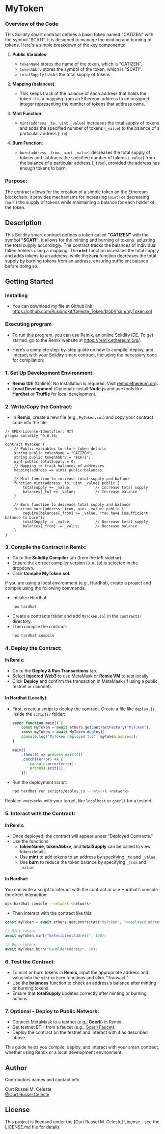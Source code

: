 # MyToken

### Overview of the Code

This Solidity smart contract defines a basic token named "CATIZEN" with the symbol "$CATI". It is designed to manage the minting and burning of tokens. Here's a simple breakdown of the key components:

1. **Public Variables**: 
   - `tokenName` stores the name of the token, which is "CATIZEN".
   - `tokenAbbrv` stores the symbol of the token, which is "$CATI".
   - `totalSupply` tracks the total supply of tokens.

2. **Mapping (balances)**: 
   - This keeps track of the balance of each address that holds the token. It is a mapping from an Ethereum address to an unsigned integer representing the number of tokens that address owns.

3. **Mint Function**:
   - `mint(address _to, uint _value)` increases the total supply of tokens and adds the specified number of tokens (`_value`) to the balance of a particular address (`_to`).

4. **Burn Function**:
   - `burn(address _from, uint _value)` decreases the total supply of tokens and subtracts the specified number of tokens (`_value`) from the balance of a particular address (`_from`), provided the address has enough tokens to burn.

### Purpose:
The contract allows for the creation of a simple token on the Ethereum blockchain. It provides mechanisms for increasing (`mint`) or decreasing (`burn`) the supply of tokens while maintaining a balance for each holder of the token.

## Description

This Solidity smart contract defines a token called **"CATIZEN"** with the symbol **"$CATI"**. It allows for the minting and burning of tokens, adjusting the total supply accordingly. The contract tracks the balances of individual token holders using a mapping. The **`mint`** function increases the total supply and adds tokens to an address, while the **`burn`** function decreases the total supply by burning tokens from an address, ensuring sufficient balance before doing so.

## Getting Started

### Installing

* You can download my file at Github link: https://github.com/Russingkit/Celeste_Token/blob/main/myToken.sol

### Executing program

* To run this program, you can use Remix, an online Solidity IDE. To get started, go to the Remix website at https://remix.ethereum.org/.

* Here’s a complete step-by-step guide on how to compile, deploy, and interact with your Solidity smart contract, including the necessary code for compilation:

### 1. **Set Up Development Environment**:
   - **Remix IDE** (Online): No installation is required. Visit [remix.ethereum.org](https://remix.ethereum.org).
   - **Local Development** (Optional): Install **Node.js** and use tools like **Hardhat** or **Truffle** for local development.

### 2. **Write/Copy the Contract**:
   - In **Remix**, create a new file (e.g., `MyToken.sol`) and copy your contract code into the file:
   
   ```solidity
   // SPDX-License-Identifier: MIT
   pragma solidity ^0.8.18;

   contract MyToken {
       // Public variables to store token details
       string public tokenName = "CATIZEN";
       string public tokenAbbrv = "$CATI";
       uint public totalSupply = 0;
       // Mapping to track balances of addresses
       mapping(address => uint) public balances;

       // Mint function to increase total supply and balance
       function mint(address _to, uint _value) public {
           totalSupply += _value;           // Increase total supply
           balances[_to] += _value;         // Increase balance
       }

       // Burn function to decrease total supply and balance
       function burn(address _from, uint _value) public {
           require(balances[_from] >= _value, "You have insufficient balance to burn");
           totalSupply -= _value;           // Decrease total supply
           balances[_from] -= _value;       // Decrease balance
       }
   }
   ```

### 3. **Compile the Contract in Remix**:
   - Go to the **Solidity Compiler** tab (from the left sidebar).
   - Ensure the correct compiler version (`0.8.18`) is selected in the dropdown.
   - Click **Compile MyToken.sol**.

   If you are using a local environment (e.g., Hardhat), create a project and compile using the following commands:
   - Initialize Hardhat:  
     ```bash
     npx hardhat
     ```
   - Create a contracts folder and add `MyToken.sol` in the `contracts/` directory.
   - Then compile the contract:  
     ```bash
     npx hardhat compile
     ```

### 4. **Deploy the Contract**:

#### In Remix:
   - Go to the **Deploy & Run Transactions** tab.
   - Select **Injected Web3** to use MetaMask or **Remix VM** to test locally.
   - Click **Deploy** and confirm the transaction in MetaMask (if using a public testnet or mainnet).

#### In Hardhat (Locally):
   - First, create a script to deploy the contract. Create a file like `deploy.js` inside the `scripts/` folder:
   
     ```javascript
     async function main() {
         const MyToken = await ethers.getContractFactory("MyToken");
         const myToken = await MyToken.deploy();
         console.log("MyToken deployed to:", myToken.address);
     }

     main()
         .then(() => process.exit(0))
         .catch((error) => {
             console.error(error);
             process.exit(1);
         });
     ```

   - Run the deployment script:  
     ```bash
     npx hardhat run scripts/deploy.js --network <network>
     ```

   Replace `<network>` with your target, like `localhost` or `goerli` for a testnet.

### 5. **Interact with the Contract**:

#### In Remix:
   - Once deployed, the contract will appear under "Deployed Contracts."
   - Use the functions:
     - **tokenName**, **tokenAbbrv**, and **totalSupply** can be called to view token details.
     - Use **mint** to add tokens to an address by specifying `_to` and `_value`.
     - Use **burn** to reduce the token balance by specifying `_from` and `_value`.

#### In Hardhat:
   You can write a script to interact with the contract or use Hardhat’s console for direct interaction:
   ```bash
   npx hardhat console --network <network>
   ```
   - Then interact with the contract like this:
   
   ```javascript
   const myToken = await ethers.getContractAt("MyToken", "<deployed_address>");

   // Mint tokens
   await myToken.mint("0xRecipientAddress", 100);

   // Burn tokens
   await myToken.burn("0xHolderAddress", 50);
   ```

### 6. **Test the Contract**:
   - To mint or burn tokens in **Remix**, input the appropriate address and value into the `mint` or `burn` functions and click "Transact."
   - Use the **balances** function to check an address's balance after minting or burning tokens.
   - Ensure that **totalSupply** updates correctly after minting or burning actions.

### 7. **Optional - Deploy to Public Network**:
   - Connect MetaMask to a testnet (e.g., **Goerli**) in Remix.
   - Get testnet ETH from a faucet (e.g., [Goerli Faucet](https://goerlifaucet.com)).
   - Deploy the contract on the testnet and interact with it as described above.

This guide helps you compile, deploy, and interact with your smart contract, whether using Remix or a local development environment.

## Author

Contributors names and contact info

Curt Russel M. Celeste  
[@Curt Russel Celeste](https://www.facebook.com/profile.php?id=100069766380432&mibextid=ZbWKwL)


## License

This project is licensed under the [Curt Russel M. Celeste] License - see the LICENSE.md file for details
